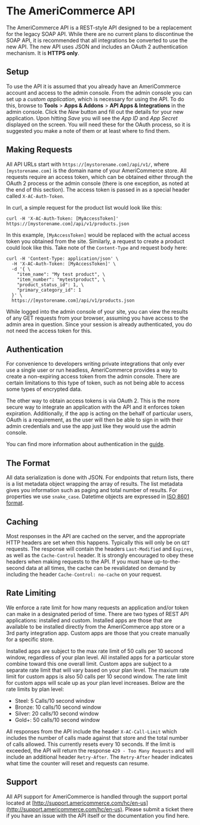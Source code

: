 The AmeriCommerce API
==============================

The AmeriCommerce API is a REST-style API designed to be a replacement for the legacy SOAP API. While there are no current plans to discontinue the SOAP API, it is recommended that all integrations be converted to use the new API. The new API uses JSON and includes an OAuth 2 authentication mechanism. It is **HTTPS only**.

Setup
-----

To use the API it is assumed that you already have an AmeriCommerce account and access to the admin console. From the admin console you can set up a *custom application*, which is necessary for using the API. To do this, browse to **Tools** > **Apps & Addons** > **API Apps & Integrations** in the admin console. Click the *New* button and fill out the details for your new application. Upon hitting *Save* you will see the *App ID* and *App Secret* displayed on the screen. You will need these for the OAuth process, so it is suggested you make a note of them or at least where to find them.

Making Requests
---------------

All API URLs start with `https://[mystorename.com]/api/v1/`, where `[mystorename.com]` is the domain name of your AmeriCommerce store. All requests require an access token, which can be obtained either through the OAuth 2 process or the admin console (there is one exception, as noted at the end of this section). The access token is passed in as a special header called `X-AC-Auth-Token`.

In curl, a simple request for the product list would look like this:

```shell
curl -H 'X-AC-Auth-Token: [MyAccessToken]' https://[mystorename.com]/api/v1/products.json
```

In this example, `[MyAccessToken]` would be replaced with the actual access token you obtained from the site. Similarly, a request to create a product could look like this. Take note of the `Content-Type` and request body here:

```shell
curl -H 'Content-Type: application/json' \
  -H 'X-AC-Auth-Token: [MyAccessToken]' \
  -d '{ \
    "item_name": "My test product", \
    "item_number": "mytestproduct", \
    "product_status_id": 1, \
    "primary_category_id": 1
  }' \
  https://[mystorename.com]/api/v1/products.json
```

While logged into the admin console of your site, you can view the results of any GET requests from your browser, assuming you have access to the admin area in question. Since your session is already authenticated, you do not need the access token for this.

Authentication
--------------

For convenience to developers writing private integrations that only ever use a single user or run headless, AmeriCommerce provides a way to create a non-expiring access token from the admin console. There are certain limitations to this type of token, such as not being able to access some types of encrypted data.

The other way to obtain access tokens is via OAuth 2. This is the more secure way to integrate an application with the API and it enforces token expiration. Additionally, if the app is acting on the behalf of particular users, OAuth is a requirement, as the user will then be able to sign in with their admin credentials and use the app just like they would use the admin console.

You can find more information about authentication in the [guide](https://github.com/AmeriCommerce/rest-api/blob/master/authentication.md).

The Format
----------

All data serialization is done with JSON. For endpoints that return lists, there is a list metadata object wrapping the array of results. The list metadata gives you information such as paging and total number of results. For properties we use `snake_case`. Datetime objects are expressed in [ISO 8601 format](https://github.com/AmeriCommerce/rest-api/blob/master/datetimes.md).

Caching
-------

Most responses in the API are cached on the server, and the appropriate HTTP headers are set when this happens. Typically this will only be on `GET` requests. The response will contain the headers `Last-Modified` and `Expires`, as well as the `Cache-Control` header. It is strongly encouraged to obey these headers when making requests to the API. If you must have up-to-the-second data at all times, the cache can be revalidated on demand by including the header `Cache-Control: no-cache` on your request.

Rate Limiting
-------------

We enforce a rate limit for how many requests an application and/or token can make in a designated period of time. There are two types of REST API applications: installed and custom.  Installed apps are those that are available to be installed directly from the AmeriCommerce app store or a 3rd party integration app. Custom apps are those that you create manually for a specific store.

Installed apps are subject to the max rate limit of 50 calls per 10 second window, regardless of your plan level.  All installed apps for a particular store combine toward this one overall limit. Custom apps are subject to a separate rate limit that will vary based on your plan level.  The maxium rate limit for custom apps is also 50 calls per 10 second window.  The rate limit for custom apps will scale up as your plan level increases. Below are the rate limits by plan level:

* Steel: 5 Calls/10 second window
* Bronze: 10 calls/10 second window
* Silver: 20 calls/10 second window
* Gold+: 50 calls/10 second window

All responses from the API include the header `X-AC-Call-Limit` which includes the number of calls made against that store and the total number of calls allowed. This currently resets every 10 seconds. If the limit is exceeded, the API will return the response `429 - Too Many Requests` and will include an additional header `Retry-After`. The `Retry-After` header indicates what time the counter will reset and requests can resume.

Support
-------

All API support for AmeriCommerce is handled through the support portal located at [http://support.americommerce.com/hc/en-us](http://support.americommerce.com/hc/en-us). Please submit a ticket there if you have an issue with the API itself or the documentation you find here.
